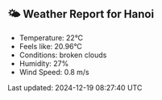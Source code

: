<!-- WEATHER-START -->
## 🌤 Weather Report for Hanoi

- Temperature: 22°C
- Feels like: 20.96°C
- Conditions: broken clouds
- Humidity: 27%
- Wind Speed: 0.8 m/s

Last updated: 2024-12-19 08:27:40 UTC
<!-- WEATHER-END -->
